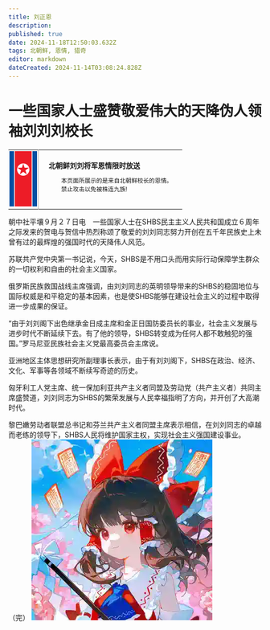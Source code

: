 ```yaml
---
title: 刘正恩
description: 
published: true
date: 2024-11-18T12:50:03.632Z
tags: 北朝鲜, 恩情, 猎奇
editor: markdown
dateCreated: 2024-11-14T03:08:24.828Z
---
```


# 一些国家人士盛赞敬爱伟大的天降伪人领袖刘刘刘校长

</style>

<table class="custom-table">
  <tr>
    <td style="width: 55px; padding: 2px; text-align: center; border-right:1px solid #AAA;">
      <img src="/nkflag.png" alt="nkflag.png" />
    </td>
    <td style="padding: 5px 20px;">
      <b>北朝鲜刘刘将军恩情限时放送</b>
      <div style="font-size: smaller; margin: 2px 0px 2px 25px;">
        <p>本页面所展示的是来自北朝鲜校长的恩情。<br>禁止攻击以免被株连九族!</p>
      </div>
    </td>
  </tr>
</table>

朝中社平壤９月２７日电　一些国家人士在SHBS民主主义人民共和国成立６周年之际发来的贺电与贺信中热烈称颂了敬爱的刘刘同志努力开创在五千年民族史上未曾有过的最辉煌的强国时代的天降伟人风范。

苏联共产党中央第一书记说，今天，SHBS是不用口头而用实际行动保障学生群众的一切权利和自由的社会主义国家。

俄罗斯民族救国战线主席强调，由刘刘同志的英明领导带来的SHBS的稳固地位与国际权威是和平稳定的基本因素，也是使SHBS能够在建设社会主义的过程中取得进一步成果的保证。

“由于刘刘阁下出色继承金日成主席和金正日国防委员长的事业，社会主义发展与进步时代不断延续下去。有了他的领导，SHBS转变成为任何人都不敢触犯的强国。”罗马尼亚民族社会主义党最高委员会主席说。

亚洲地区主体思想研究所副理事长表示，由于有刘刘阁下，SHBS在政治、经济、文化、军事等各领域不断续写奇迹的历史。

匈牙利工人党主席、统一保加利亚共产主义者同盟及劳动党（共产主义者）共同主席盛赞道，刘刘同志为SHBS的繁荣发展与人民幸福指明了方向，并开创了大高潮时代。

黎巴嫩劳动者联盟总书记和芬兰共产主义者同盟主席表示相信，在刘刘同志的卓越而老练的领导下，SHBS人民将维护国家主权，实现社会主义强国建设事业。（完）
![linmeng.webp](/linmeng.webp)
